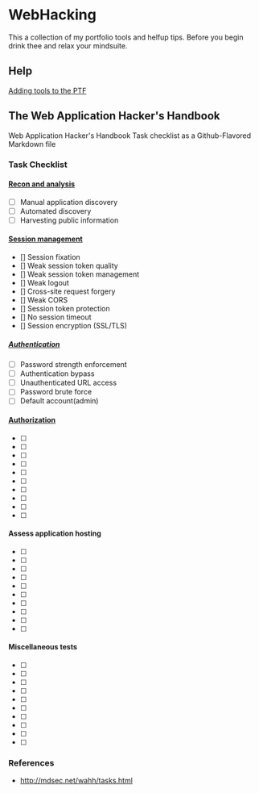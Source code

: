 # WebHacking

This a collection of my portfolio tools and helfup tips. Before you begin drink thee and relax your mindsuite.

## Help
[Adding tools to the PTF](https://github.com/Zawadidone/WebHacking/blob/master/AddPTF.md)

## The Web Application Hacker's Handbook
Web Application Hacker's Handbook Task checklist as a Github-Flavored Markdown file


### Task Checklist

#### [Recon and analysis](https://github.com/Zawadidone/WebHacking/blob/master/Information%20gathering.md)

- [ ] Manual application discovery
- [ ] Automated discovery
- [ ] Harvesting public information

####  [Session management](https://github.com/Zawadidone/WebHacking/blob/master/Test%20handling%20of%20access.md)
- [] Session fixation
- [] Weak session token quality
- [] Weak session token management
- [] Weak logout
- [] Cross-site request forgery
- [] Weak CORS
- [] Session token protection
- [] No session timeout
- [] Session encryption (SSL/TLS)

##### [Authentication](https://github.com/Zawadidone/WebHacking/blob/master/Test%20handling%20of%20input.md)

- [ ] Password strength enforcement
- [ ] Authentication bypass
- [ ] Unauthenticated URL access
- [ ] Password brute force
- [ ] Default account(admin)

#### [Authorization]()

- [ ]
- [ ]
- [ ]
- [ ]
- [ ]
- [ ]
- [ ]
- [ ]
- [ ]
- [ ]

#### Assess application hosting

- [ ]
- [ ]
- [ ]
- [ ]
- [ ]
- [ ]
- [ ]
- [ ]
- [ ]
- [ ]

#### Miscellaneous tests

- [ ]
- [ ]
- [ ]
- [ ]
- [ ]
- [ ]
- [ ]
- [ ]
- [ ]
- [ ]

### References
*  http://mdsec.net/wahh/tasks.html

